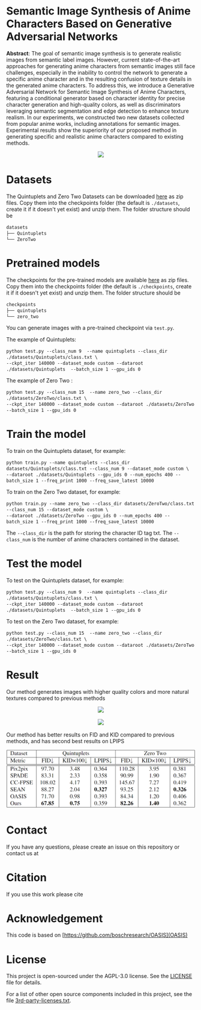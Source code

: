 # Semantic lmage Synthesis of Anime Characters Based on Generative Adversarial Networks

**Abstract**: The goal of semantic image synthesis is to generate realistic images from semantic label images. However, current state-of-the-art approaches for generating anime characters from semantic images still face challenges, especially in the inability to control the network to generate a specific anime character and in the resulting confusion of texture details in the generated anime characters. To address this, we introduce a Generative Adversarial Network for Semantic Image Synthesis of Anime Characters, featuring a conditional generator based on character identity for precise character generation and high-quality colors, as well as discriminators leveraging semantic segmentation and edge detection to enhance texture realism. In our experiments, we constructed two new datasets collected from popular anime works, including annotations for semantic images. Experimental results show the superiority of our proposed method in generating specific and realistic anime characters compared to existing methods.

<p align="center">
<img src="figs/result_1.png" >
</p>

# Datasets

The Quintuplets and Zero Two Datasets can be downloaded [here]() as zip files. Copy them into the checkpoints folder (the default is `./datasets`, create it if it doesn't yet exist) and unzip them. The folder structure should be

```
datasets
├── Quintuplets                   
└── ZeroTwo
```

# Pretrained models

The checkpoints for the pre-trained models are available [here](https://pan.baidu.com/s/1_oV5gn33nUtZZtwGVR0yGA?pwd=1234) as zip files. Copy them into the checkpoints folder (the default is `./checkpoints`, create it if it doesn't yet exist) and unzip them. The folder structure should be

```
checkpoints
├── quintuplets                 
└── zero_two
```

You can generate images with a pre-trained checkpoint via `test.py`. 

The example of Quintuplets:

```
python test.py --class_num 9  --name quintuplets --class_dir ./datasets/Quintuplets/class.txt \
--ckpt_iter 140000 --dataset_mode custom --dataroot ./datasets/Quintuplets  --batch_size 1 --gpu_ids 0
```

The example of Zero Two :

```
python test.py --class_num 15  --name zero_two --class_dir ./datasets/ZeroTwo/class.txt \
--ckpt_iter 140000 --dataset_mode custom --dataroot ./datasets/ZeroTwo  --batch_size 1 --gpu_ids 0
```

# Train the model

To train on the Quintuplets dataset, for example:

```
python train.py --name quintuplets --class_dir datasets/Quintuplets/class.txt --class_num 9 --dataset_mode custom \
--dataroot ./datasets/Quintuplets --gpu_ids 0 --num_epochs 400 --batch_size 1 --freq_print 1000 --freq_save_latest 10000
```

To train on the Zero Two dataset, for example:

```
python train.py --name zero_two --class_dir datasets/ZeroTwo/class.txt --class_num 15 --dataset_mode custom \
--dataroot ./datasets/ZeroTwo --gpu_ids 0 --num_epochs 400 --batch_size 1 --freq_print 1000 --freq_save_latest 10000
```

The `--class_dir` is the path for storing the character ID tag txt. The `--class_num`  is the number of anime characters contained in the dataset.

# Test the model

To test on the Quintuplets dataset, for example:

```
python test.py --class_num 9  --name quintuplets --class_dir ./datasets/Quintuplets/class.txt \
--ckpt_iter 140000 --dataset_mode custom --dataroot ./datasets/Quintuplets  --batch_size 1 --gpu_ids 0
```

To test on the Zero Two dataset, for example:

```
python test.py --class_num 15  --name zero_two --class_dir ./datasets/ZeroTwo/class.txt \
--ckpt_iter 140000 --dataset_mode custom --dataroot ./datasets/ZeroTwo  --batch_size 1 --gpu_ids 0
```

# Result
Our method generates images with higher quality colors and more natural textures compared to previous methods
<p align="center">
<img src="figs/rusult_2.png" >
</p>

<p align="center">
<img src="figs/result_4.png" >
</p>

Our method has better results on FID and KID compared to previous methods, and has second best results on LPIPS

<p align="center">
<img src="figs/result_3.png" >
</p>

# Contact

If you have any questions, please create an issue on this repository or contact us at 

# Citation

If you use this work please cite

# Acknowledgement

This code is based on [https://github.com/boschresearch/OASIS](OASIS)

# License

This project is open-sourced under the AGPL-3.0 license. See the
[LICENSE](LICENSE) file for details.

For a list of other open source components included in this project, see the
file [3rd-party-licenses.txt](3rd-party-licenses.txt).
